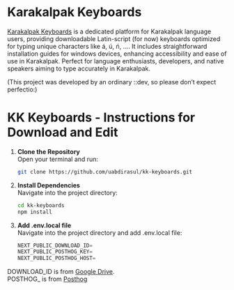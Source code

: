 # Karakalpak Keyboards

[Karakalpak Keyboards](https://kk-keyboards.vercel.app/) is a dedicated platform for Karakalpak language users, providing downloadable Latin-script (for now) keyboards optimized for typing unique characters like á, ú, ń, .... It includes straightforward installation guides for windows devices, enhancing accessibility and ease of use in Karakalpak. Perfect for language enthusiasts, developers, and native speakers aiming to type accurately in Karakalpak.

(This project was developed by an ordinary ::dev, so please don’t expect perfectio:)

# KK Keyboards - Instructions for Download and Edit

1. **Clone the Repository**  
   Open your terminal and run:
   ```bash
   git clone https://github.com/uabdirasul/kk-keyboards.git

2. **Install Dependencies**  
   Navigate into the project directory:
   ```bash
   cd kk-keyboards
   npm install

3. **Add .env.local file**  
   Navigate into the project directory and add .env.local file:
   ```js
   NEXT_PUBLIC_DOWNLOAD_ID=
   NEXT_PUBLIC_POSTHOG_KEY=
   NEXT_PUBLIC_POSTHOG_HOST=

  DOWNLOAD_ID is from [Google Drive](https://drive.google.com/).   
  POSTHOG_ is from [Posthog](https://posthog.com/)
